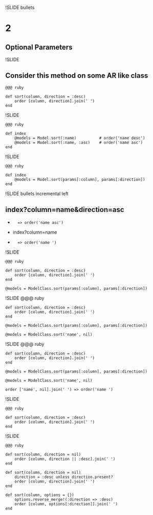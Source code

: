 !SLIDE bullets
# 2 #
## Optional Parameters ##

!SLIDE 

## Consider this method on some AR like class ##

	@@@ ruby
	
	def sort(column, direction = :desc)
		order [column, direction].join(' ')
	end
	
!SLIDE


	@@@ ruby
	
	def index
		@models = Model.sort(:name)          # order('name desc')
		@models = Model.sort(:name, :asc)    # order('name asc')
	end
	
!SLIDE


	@@@ ruby
	
	def index
		@models = Model.sort(params[:column], params[:direction])
	end
	
!SLIDE bullets incremental left

## index?column=name&direction=asc ##
* 		=> order('name asc')
* index?column=name
* 		=> order('name ')

!SLIDE


	@@@ ruby

	def sort(column, direction = :desc)
		order [column, direction].join(' ')
	end

	@models = ModelClass.sort(params[:column], params[:direction])
	
!SLIDE
	@@@ ruby

	def sort(column, direction = :desc)
		order [column, direction].join(' ')
	end

	@models = ModelClass.sort(params[:column], params[:direction])

	@models = ModelClass.sort('name', nil)

!SLIDE
	@@@ ruby

	def sort(column, direction = :desc)
		order [column, direction].join(' ')
	end

	@models = ModelClass.sort(params[:column], params[:direction])

	@models = ModelClass.sort('name', nil)

	order ['name', nil].join(' ') => order('name ')
	
!SLIDE

	@@@ ruby
	
	def sort(column, direction = :desc)
		order [column, direction].join(' ')
	end
	
!SLIDE

	@@@ ruby

	def sort(column, direction = nil)
		order [column, direction || :desc].join(' ')
	end

	def sort(column, direction = nil)
		direction = :desc unless direction.present?
		order [column, direction].join(' ')
	end

	def sort(column, options = {})
		options.reverse_merge!(:direction => :desc)
		order [column, options[:direction]].join(' ')
	end